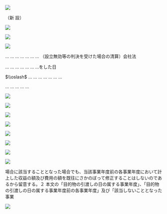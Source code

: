 ![](https://www.nta.go.jp/tmp/a83c687d-d508-4c30-96d9-c29c8ee0a387/images/b5f53644f63ee492289b599288341dd951d0c2bc6934edeb7eba1a84f69883b0.jpg)

（新 設）

![](https://www.nta.go.jp/tmp/a83c687d-d508-4c30-96d9-c29c8ee0a387/images/0849571ca97575317127b0a7eccc5cc6c0944b2444dffc478319d99c441f7b8f.jpg)

![](https://www.nta.go.jp/tmp/a83c687d-d508-4c30-96d9-c29c8ee0a387/images/3cfe8d60661da215e735e46bfbebe6edea72ee213357242c02df2e24d5b0d080.jpg)

![](https://www.nta.go.jp/tmp/a83c687d-d508-4c30-96d9-c29c8ee0a387/images/f30543a7f3327129ae4e2963c21fd54015ddd61562a26d1bd439665ee61251e0.jpg)

… … … … … … … （設立無効等の判決を受けた場合の清算）会社法

… … … … … … …をした日

$\\oslash$ … … … … … … …

… … … … …

![](https://www.nta.go.jp/tmp/a83c687d-d508-4c30-96d9-c29c8ee0a387/images/fbfa7dcddd1e10140facb713f9492ebb7469d2261b1513a58ece1c0e61be5677.jpg)

![](https://www.nta.go.jp/tmp/a83c687d-d508-4c30-96d9-c29c8ee0a387/images/2092da0b2cd3fa919c5e73eb5fd6d92fbdba1a15a695f1663560dba2d02fec5e.jpg)

![](https://www.nta.go.jp/tmp/a83c687d-d508-4c30-96d9-c29c8ee0a387/images/65493821e2373377970fc88edc82a5dcb120c73dfb6971225106bdc29f2a9414.jpg)

![](https://www.nta.go.jp/tmp/a83c687d-d508-4c30-96d9-c29c8ee0a387/images/9734aedc630b3436891ab9246c725c8a5346be9e75c2bc42833b861ac3bb03fb.jpg)

![](https://www.nta.go.jp/tmp/a83c687d-d508-4c30-96d9-c29c8ee0a387/images/6799250bc5f7a6b06e77dd541ddecc4fd5ab4cc005ee7187aa7c047a98409ef6.jpg)

![](https://www.nta.go.jp/tmp/a83c687d-d508-4c30-96d9-c29c8ee0a387/images/789a842989ead46b4e291ebc0b9252c8700bf4685337b4bf8e31c373d1ea52ec.jpg)

![](https://www.nta.go.jp/tmp/a83c687d-d508-4c30-96d9-c29c8ee0a387/images/b257fa1135898443ea6ad9f9562062059b6808418f6b3d8a225b9187bacb893f.jpg)

![](https://www.nta.go.jp/tmp/a83c687d-d508-4c30-96d9-c29c8ee0a387/images/bba99333f2f68e609917c09f9fbbd7e7e3819e8acd39285ef41ab998375f7e8a.jpg)

場合に該当することとなった場合でも、当該事業年度前の各事業年度において計上した収益の額及び費用の額を既往にさかのぼって修正することはしないのであるから留意する。２ 本文の「目的物の引渡しの日の属する事業年度」、「目的物の引渡しの日の属する事業年度前の各事業年度」及び「該当しないこととなった事業

![](https://www.nta.go.jp/tmp/a83c687d-d508-4c30-96d9-c29c8ee0a387/images/79aea4ac0a1365ca2e6e479dae912728074a2d13f013298806cbe372c3643213.jpg)